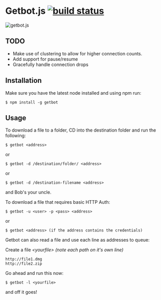 # Getbot.js [![build status](https://secure.travis-ci.org/dylan/getbot.js.png)](http://travis-ci.org/dylan/getbot.js)
![getbot.js](https://github.com/dylan/getbot.js/raw/master/getbot.gif)

## TODO
* Make use of clustering to allow for higher connection counts.
* Add support for pause/resume
* Gracefully handle connection drops


## Installation
Make sure you have the latest node installed and using npm run:

```
$ npm install -g getbot
```

## Usage

To download a file to a folder, CD into the destination folder and run the following:

```
$ getbot <address>
```
or

```
$ getbot -d /destination/folder/ <address>
```
or

```
$ getbot -d /destination-filename <address>
```
and Bob's your uncle.

To download a file that requires basic HTTP Auth:

```
$ getbot -u <user> -p <pass> <address>
```
or

```
$ getbot <address> (if the address contains the credentials)
```

Getbot can also read a file and use each line as addresses to queue:

Create a file _&lt;yourfile&gt; (note each path on it's own line)_

```
http://file1.dmg
http://file2.zip
```

Go ahead and run this now:

```
$ getbot -l <yourfile>
```
and off it goes!